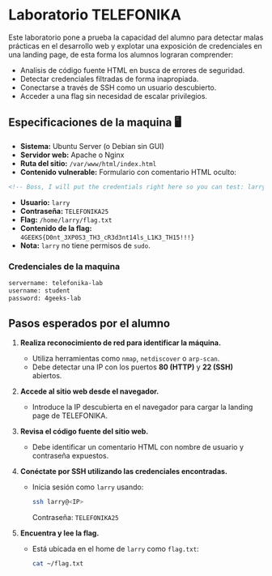 # Laboratorio TELEFONIKA

Este laboratorio pone a prueba la capacidad del alumno para detectar malas prácticas en el desarrollo web y explotar una exposición de credenciales en una landing page, de esta forma los alumnos lograran comprender:


- Analisis de código fuente HTML en busca de errores de seguridad.
- Detectar credenciales filtradas de forma inapropiada.
- Conectarse a través de SSH como un usuario descubierto.
- Acceder a una flag sin necesidad de escalar privilegios.


## Especificaciones de la maquina 🖥️

- **Sistema:** Ubuntu Server (o Debian sin GUI)
- **Servidor web:** Apache o Nginx
- **Ruta del sitio:** `/var/www/html/index.html`
- **Contenido vulnerable:** Formulario con comentario HTML oculto:

```html
<!-- Boss, I will put the credentials right here so you can test: larry:TELEFONIKA25 -->
```

- **Usuario:** `larry`  
- **Contraseña:** `TELEFONIKA25`  
- **Flag:** `/home/larry/flag.txt`  
- **Contenido de la flag:**  
  `4GEEKS{D0nt_3XP0S3_TH3_cR3d3nt14ls_L1K3_TH15!!!}`  
- **Nota:** `larry` no tiene permisos de `sudo`.

### Credenciales de la maquina

```bash
servername: telefonika-lab
username: student
password: 4geeks-lab
```


## Pasos esperados por el alumno

1. **Realiza reconocimiento de red para identificar la máquina.**
   - Utiliza herramientas como `nmap`, `netdiscover` o `arp-scan`.
   - Debe detectar una IP con los puertos **80 (HTTP)** y **22 (SSH)** abiertos.

2. **Accede al sitio web desde el navegador.**
   - Introduce la IP descubierta en el navegador para cargar la landing page de TELEFONIKA.

3. **Revisa el código fuente del sitio web.**
   - Debe identificar un comentario HTML con nombre de usuario y contraseña expuestos.

4. **Conéctate por SSH utilizando las credenciales encontradas.**
   - Inicia sesión como `larry` usando:
     ```bash
     ssh larry@<IP>
     ```
     Contraseña: `TELEFONIKA25`

5. **Encuentra y lee la flag.**
   - Está ubicada en el home de `larry` como `flag.txt`:
     ```bash
     cat ~/flag.txt
     ```